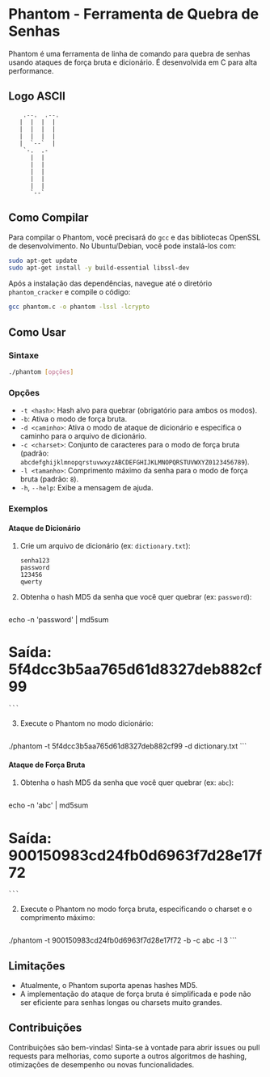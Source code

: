 # Phantom - Ferramenta de Quebra de Senhas

Phantom é uma ferramenta de linha de comando para quebra de senhas usando ataques de força bruta e dicionário. É desenvolvida em C para alta performance.

## Logo ASCII

```
    .--.  .--.
   |  |  |  |
   |  |  |  |
   |  |  |  |
   |  `--`  |
    `-.  .-
      |  |
      |  |
      |  |
      |  |
      |  |
      `--`
```

## Como Compilar

Para compilar o Phantom, você precisará do `gcc` e das bibliotecas OpenSSL de desenvolvimento. No Ubuntu/Debian, você pode instalá-los com:

```bash
sudo apt-get update
sudo apt-get install -y build-essential libssl-dev
```

Após a instalação das dependências, navegue até o diretório `phantom_cracker` e compile o código:

```bash
gcc phantom.c -o phantom -lssl -lcrypto
```

## Como Usar

### Sintaxe

```bash
./phantom [opções]
```

### Opções

*   `-t <hash>`: Hash alvo para quebrar (obrigatório para ambos os modos).
*   `-b`: Ativa o modo de força bruta.
*   `-d <caminho>`: Ativa o modo de ataque de dicionário e especifica o caminho para o arquivo de dicionário.
*   `-c <charset>`: Conjunto de caracteres para o modo de força bruta (padrão: `abcdefghijklmnopqrstuvwxyzABCDEFGHIJKLMNOPQRSTUVWXYZ0123456789`).
*   `-l <tamanho>`: Comprimento máximo da senha para o modo de força bruta (padrão: `8`).
*   `-h`, `--help`: Exibe a mensagem de ajuda.

### Exemplos

#### Ataque de Dicionário

1.  Crie um arquivo de dicionário (ex: `dictionary.txt`):

    ```
    senha123
    password
    123456
    qwerty
    ```

2.  Obtenha o hash MD5 da senha que você quer quebrar (ex: `password`):

    ```bash
echo -n 'password' | md5sum
# Saída: 5f4dcc3b5aa765d61d8327deb882cf99
    ```

3.  Execute o Phantom no modo dicionário:

    ```bash
./phantom -t 5f4dcc3b5aa765d61d8327deb882cf99 -d dictionary.txt
    ```

#### Ataque de Força Bruta

1.  Obtenha o hash MD5 da senha que você quer quebrar (ex: `abc`):

    ```bash
echo -n 'abc' | md5sum
# Saída: 900150983cd24fb0d6963f7d28e17f72
    ```

2.  Execute o Phantom no modo força bruta, especificando o charset e o comprimento máximo:

    ```bash
./phantom -t 900150983cd24fb0d6963f7d28e17f72 -b -c abc -l 3
    ```

## Limitações

*   Atualmente, o Phantom suporta apenas hashes MD5.
*   A implementação do ataque de força bruta é simplificada e pode não ser eficiente para senhas longas ou charsets muito grandes.

## Contribuições

Contribuições são bem-vindas! Sinta-se à vontade para abrir issues ou pull requests para melhorias, como suporte a outros algoritmos de hashing, otimizações de desempenho ou novas funcionalidades.


